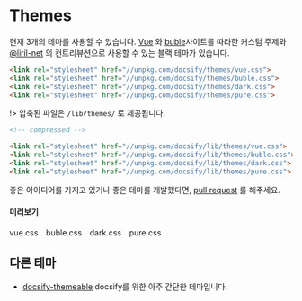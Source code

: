 # Themes

현재 3개의 테마를 사용할 수 있습니다.  [Vue](//vuejs.org) 와 [buble](//buble.surge.sh)사이트를 따라한 커스텀 주제와 [@liril-net](https://github.com/liril-net) 의 컨트리뷰션으로 사용할 수 있는 블랙 테마가 있습니다.

```html
<link rel="stylesheet" href="//unpkg.com/docsify/themes/vue.css">
<link rel="stylesheet" href="//unpkg.com/docsify/themes/buble.css">
<link rel="stylesheet" href="//unpkg.com/docsify/themes/dark.css">
<link rel="stylesheet" href="//unpkg.com/docsify/themes/pure.css">
```

!> 압축된 파일은 `/lib/themes/` 로 제공됩니다.

```html
<!-- compressed -->

<link rel="stylesheet" href="//unpkg.com/docsify/lib/themes/vue.css">
<link rel="stylesheet" href="//unpkg.com/docsify/lib/themes/buble.css">
<link rel="stylesheet" href="//unpkg.com/docsify/lib/themes/dark.css">
<link rel="stylesheet" href="//unpkg.com/docsify/lib/themes/pure.css">
```

좋은 아이디어를 가지고 있거나 좋은 테마를 개발했다면, [pull request](https://github.com/docsifyjs/docsify/pulls) 를 해주세요.

#### 미리보기

<div class="demo-theme-preview">
  <a data-theme="vue">vue.css</a>
  <a data-theme="buble">buble.css</a>
  <a data-theme="dark">dark.css</a>
  <a data-theme="pure">pure.css</a>
</div>

<style>
  .demo-theme-preview a {
    padding-right: 10px;
  }
  .demo-theme-preview a:hover {
    cursor: pointer;
    text-decoration: underline;
  }
</style>

<script>
  var preview = Docsify.dom.find('.demo-theme-preview');
  var themes = Docsify.dom.findAll('[rel="stylesheet"]');

  preview.onclick = function (e) {
    var title = e.target.getAttribute('data-theme')

    themes.forEach(function (theme) {
      theme.disabled = theme.title !== title
    });
  };
</script>

## 다른 테마

- [docsify-themeable](https://jhildenbiddle.github.io/docsify-themeable/#/) docsify를 위한 아주 간단한 테마입니다.
